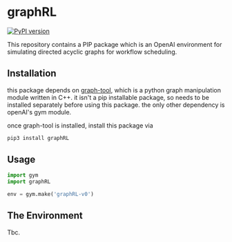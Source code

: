 # graphRL

[![PyPI version](https://badge.fury.io/py/graphRL.svg)](https://badge.fury.io/py/graphRL)

This repository contains a PIP package which is an OpenAI environment for simulating directed acyclic graphs for workflow scheduling.


## Installation

this package depends on [graph-tool](https://graph-tool.skewed.de/), which is a python graph manipulation module written in C++. it isn't a pip installable package, so needs to be installed separately before using this package. the only other dependency is openAI's gym module.

once graph-tool is installed, install this package via

```bash
pip3 install graphRL
```

## Usage

```python
import gym
import graphRL

env = gym.make('graphRL-v0')
```


## The Environment

Tbc.